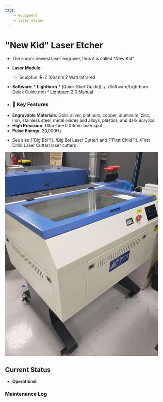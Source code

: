 ```yaml
---
tags:
    - equipment
    - laser etcher
---
```

# "New Kid"  Laser Etcher

* The shop's newest laser engraver, thus it is called "New Kid"
* **Laser Module:**
    * Sculpfun IR-2 1064nm 2 Watt Infrared
* **Software:**
      * **Lightburn**
         * [Quick Start Guide](../../Software/Lightburn Quick Guide.md)
         * [Lightburn 2.0 Manual](https://lightburnsoftware.github.io/DocsResources/PDF/LB/LightBurn2.0.pdf)
  
* ### 🔧 Key Features

- **Engravable Materials**: Gold, silver, platinum, copper, aluminum, zinc, iron, stainless steel, metal oxides and alloys, plastics, and dark acrylics.
- **High Precision**: Ultra-fine 0.03mm laser spot  
- **Pulse Energy**: 20,000Hz


* See also ["Big Boi"](../Big Boi Laser Cutter) and ["First Child"](../First Child Laser Cutter) laser cutters

![ ](../images/lasercutters/new.kid.far.jpg)

## Current Status

- **Operational**
  
### Maintenance Log
